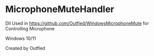# MicrophoneMuteHandler
Dll Used in https://github.com/Outfled/WindowsMicrophoneMute for Controlling Microphone

Windows 10/11

Created by Outfled
